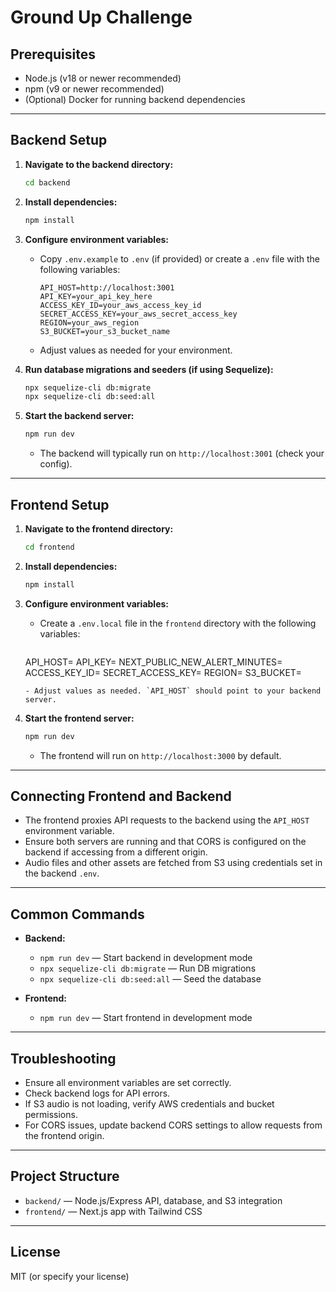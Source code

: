 # Ground Up Challenge

## Prerequisites
- Node.js (v18 or newer recommended)
- npm (v9 or newer recommended)
- (Optional) Docker for running backend dependencies

---

## Backend Setup

1. **Navigate to the backend directory:**
   ```bash
   cd backend
   ```

2. **Install dependencies:**
   ```bash
   npm install
   ```

3. **Configure environment variables:**
   - Copy `.env.example` to `.env` (if provided) or create a `.env` file with the following variables:
     ```env
     API_HOST=http://localhost:3001
     API_KEY=your_api_key_here
     ACCESS_KEY_ID=your_aws_access_key_id
     SECRET_ACCESS_KEY=your_aws_secret_access_key
     REGION=your_aws_region
     S3_BUCKET=your_s3_bucket_name
     ```
   - Adjust values as needed for your environment.

4. **Run database migrations and seeders (if using Sequelize):**
   ```bash
   npx sequelize-cli db:migrate
   npx sequelize-cli db:seed:all
   ```

5. **Start the backend server:**
   ```bash
   npm run dev
   ```
   - The backend will typically run on `http://localhost:3001` (check your config).

---

## Frontend Setup

1. **Navigate to the frontend directory:**
   ```bash
   cd frontend
   ```

2. **Install dependencies:**
   ```bash
   npm install
   ```

3. **Configure environment variables:**
   - Create a `.env.local` file in the `frontend` directory with the following variables:
     ```env
    API_HOST=
    API_KEY=
    NEXT_PUBLIC_NEW_ALERT_MINUTES=
    ACCESS_KEY_ID=
    SECRET_ACCESS_KEY=
    REGION=
    S3_BUCKET=
     ```
   - Adjust values as needed. `API_HOST` should point to your backend server.

4. **Start the frontend server:**
   ```bash
   npm run dev
   ```
   - The frontend will run on `http://localhost:3000` by default.

---

## Connecting Frontend and Backend

- The frontend proxies API requests to the backend using the `API_HOST` environment variable.
- Ensure both servers are running and that CORS is configured on the backend if accessing from a different origin.
- Audio files and other assets are fetched from S3 using credentials set in the backend `.env`.

---

## Common Commands

- **Backend:**
  - `npm run dev` — Start backend in development mode
  - `npx sequelize-cli db:migrate` — Run DB migrations
  - `npx sequelize-cli db:seed:all` — Seed the database

- **Frontend:**
  - `npm run dev` — Start frontend in development mode

---

## Troubleshooting
- Ensure all environment variables are set correctly.
- Check backend logs for API errors.
- If S3 audio is not loading, verify AWS credentials and bucket permissions.
- For CORS issues, update backend CORS settings to allow requests from the frontend origin.

---

## Project Structure
- `backend/` — Node.js/Express API, database, and S3 integration
- `frontend/` — Next.js app with Tailwind CSS

---

## License
MIT (or specify your license)
